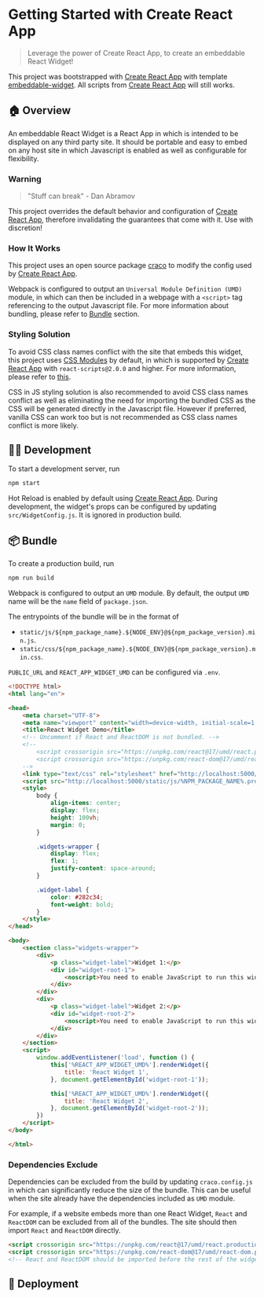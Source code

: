# Getting Started with Create React App

> Leverage the power of Create React App, to create an embeddable React Widget!

This project was bootstrapped with [Create React App](https://github.com/facebook/create-react-app) with template [embeddable-widget](https://github.com/junwen-k/cra-template-embeddable-widget). All scripts from [Create React App](https://github.com/facebook/create-react-app) will still works.

## 🏠 Overview

An embeddable React Widget is a React App in which is intended to be displayed on any third party site. It should be portable and easy to embed on any host site in which Javascript is enabled as well as configurable for flexibility.

### Warning

> "Stuff can break" - Dan Abramov

This project overrides the default behavior and configuration of [Create React App](https://github.com/facebook/create-react-app), therefore invalidating the guarantees that come with it. Use with discretion!

### How It Works

This project uses an open source package [craco](https://github.com/gsoft-inc/craco) to modify the config used by [Create React App](https://github.com/facebook/create-react-app).

Webpack is configured to output an `Universal Module Definition (UMD)` module, in which can then be included in a webpage with a `<script>` tag referencing to the output Javascript file. For more information about bundling, please refer to [Bundle](#-bundle) section.

### Styling Solution

To avoid CSS class names conflict with the site that embeds this widget, this project uses [CSS Modules](https://github.com/css-modules/css-modules) by default, in which is supported by [Create React App](https://github.com/facebook/create-react-app) with `react-scripts@2.0.0` and higher. For more information, please refer to [this](https://create-react-app.dev/docs/adding-a-css-modules-stylesheet).

CSS in JS styling solution is also recommended to avoid CSS class names conflict as well as eliminating the need for importing the bundled CSS as the CSS will be generated directly in the Javascript file. However if preferred, vanilla CSS can work too but is not recommended as CSS class names conflict is more likely.

## 👨‍💻 Development

To start a development server, run

```sh
npm start
```

Hot Reload is enabled by default using [Create React App](https://github.com/facebook/create-react-app). During development, the widget's props can be configured by updating `src/WidgetConfig.js`. It is ignored in production build.

## 📦 Bundle

To create a production build, run

```sh
npm run build
```

Webpack is configured to output an `UMD` module. By default, the output `UMD` name will be the `name` field of `package.json`.

The entrypoints of the bundle will be in the format of

- `static/js/${npm_package_name}.${NODE_ENV}@${npm_package_version}.min.js`.
- `static/css/${npm_package_name}.${NODE_ENV}@${npm_package_version}.min.css`.

`PUBLIC_URL` and `REACT_APP_WIDGET_UMD` can be configured via `.env`.

```html
<!DOCTYPE html>
<html lang="en">

<head>
    <meta charset="UTF-8">
    <meta name="viewport" content="width=device-width, initial-scale=1.0">
    <title>React Widget Demo</title>
    <!-- Uncomment if React and ReactDOM is not bundled. -->
    <!--
        <script crossorigin src="https://unpkg.com/react@17/umd/react.production.min.js"></script>
        <script crossorigin src="https://unpkg.com/react-dom@17/umd/react-dom.production.min.js"></script>
    -->
    <link type="text/css" rel="stylesheet" href="http://localhost:5000/static/css/%NPM_PACKAGE_NAME%.production@%NPM_PACKAGE_VERSION%.min.css"></link>
    <script src="http://localhost:5000/static/js/%NPM_PACKAGE_NAME%.production@%NPM_PACKAGE_VERSION%.min.js"></script>
    <style>
        body {
            align-items: center;
            display: flex;
            height: 100vh;
            margin: 0;
        }

        .widgets-wrapper {
            display: flex;
            flex: 1;
            justify-content: space-around;
        }

        .widget-label {
            color: #282c34;
            font-weight: bold;
        }
    </style>
</head>

<body>
    <section class="widgets-wrapper">
        <div>
            <p class="widget-label">Widget 1:</p>
            <div id="widget-root-1">
                <noscript>You need to enable JavaScript to run this widget.</noscript>
            </div>
        </div>
        <div>
            <p class="widget-label">Widget 2:</p>
            <div id="widget-root-2">
                <noscript>You need to enable JavaScript to run this widget.</noscript>
            </div>
        </div>
    </section>
    <script>
        window.addEventListener('load', function () {
            this['%REACT_APP_WIDGET_UMD%'].renderWidget({
                title: 'React Widget 1',
            }, document.getElementById('widget-root-1'));

            this['%REACT_APP_WIDGET_UMD%'].renderWidget({
                title: 'React Widget 2',
            }, document.getElementById('widget-root-2'));
        })
    </script>
</body>

</html>

```

### Dependencies Exclude

Dependencies can be excluded from the build by updating `craco.config.js` in which can significantly reduce the size of the bundle. This can be useful when the site already have the dependencies included as `UMD` module.

For example, if a website embeds more than one React Widget, `React` and `ReactDOM` can be excluded from all of the bundles. The site should then import `React` and `ReactDOM` directly.

```html
<script crossorigin src="https://unpkg.com/react@17/umd/react.production.min.js"></script>
<script crossorigin src="https://unpkg.com/react-dom@17/umd/react-dom.production.min.js"></script>
<!-- React and ReactDOM should be imported before the rest of the widget CDN. -->
```

## 🚀 Deployment

<!-- TODO -->
